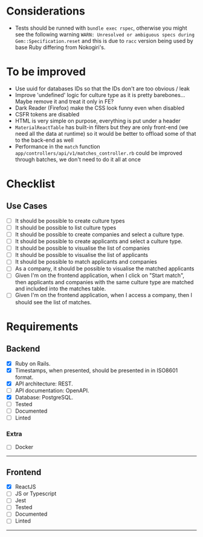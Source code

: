 # Considerations

- Tests should be runned with `bundle exec rspec`, otherwise you might see the following warning `WARN: Unresolved or ambiguous specs during Gem::Specification.reset` and this is due to `racc` version being used by base Ruby differing from Nokogiri's.


# To be improved

- Use uuid for databases IDs so that the IDs don't are too obvious / leak
- Improve 'undefined' logic for culture type as it is pretty barebones... Maybe remove it and treat it only in FE?
- Dark Reader (Firefox) make the CSS look funny even when disabled
- CSFR tokens are disabled
- HTML is very simple on purpose, everything is put under a header
- `MaterialReactTable` has built-in filters but they are only front-end (we need all the data at runtime) so it would be better to offload some of that to the back-end as well
- Performance in the `match` function `app/controllers/api/v1/matches_controller.rb` could be improved through batches, we don't need to do it all at once

# Checklist
## Use Cases

- [ ] It should be possible to create culture types
- [ ] It should be possible to list culture types
- [ ] It should be possible to create companies and select a culture type.
- [ ] It should be possible to create applicants and select a culture type.
- [ ] It should be possible to visualise the list of companies
- [ ] It should be possible to visualise the list of applicants
- [ ] It should be possible to match applicants and companies
- [ ] As a company, it should be possible to visualise the matched applicants
- [ ] Given I'm on the frontend application, when I click on "Start match", then applicants and companies with the same culture type are matched and included into the matches table.
- [ ] Given I'm on the frontend application, when I access a company, then I should see the list of matches.

# Requirements
## Backend

- [x] Ruby on Rails.
- [x] Timestamps, when presented, should be presented in in ISO8601 format.
- [x] API architecture: REST.
- [ ] API documentation: OpenAPI.
- [x] Database: PostgreSQL.
- [ ] Tested
- [ ] Documented
- [ ] Linted

### Extra
- [ ] Docker

--- 

## Frontend

- [x] ReactJS
- [ ] JS or Typescript
- [ ] Jest
- [ ] Tested
- [ ] Documented
- [ ] Linted

---